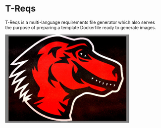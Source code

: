 # T-Reqs
T-Reqs is a multi-language requirements file generator which also serves the purpose of preparing a template Dockerfile ready to generate images.

<img src="images/treqsimg.jpg" width="400">

